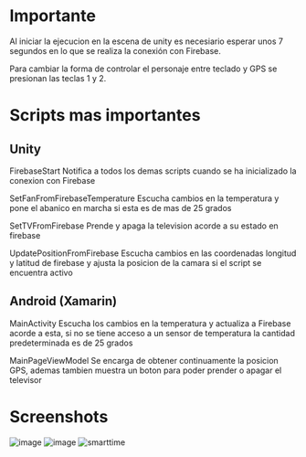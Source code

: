 # Importante
Al iniciar la ejecucion en la escena de unity es necesiario esperar unos 7 segundos en lo que se realiza la conexión con Firebase.  

Para cambiar la forma de controlar el personaje entre teclado y GPS se presionan las teclas 1 y 2.   

# Scripts mas importantes  
## Unity  

FirebaseStart Notifica a todos los demas scripts cuando se ha inicializado la conexion con Firebase  

SetFanFromFirebaseTemperature Escucha cambios en la temperatura y pone el abanico en marcha si esta es de mas de 25 grados  

SetTVFromFirebase Prende y apaga la television acorde a su estado en firebase  

UpdatePositionFromFirebase Escucha cambios en las coordenadas longitud y latitud de firebase y ajusta la posicion de la camara si el script se encuentra activo  

## Android (Xamarin)

MainActivity Escucha los cambios en la temperatura y actualiza a Firebase acorde a esta, si no se tiene acceso a un sensor de temperatura la cantidad predeterminada es de 25 grados   

MainPageViewModel Se encarga de obtener continuamente la posicion GPS, ademas tambien muestra un boton para poder prender o apagar el televisor    
 
# Screenshots
![image](https://user-images.githubusercontent.com/26514646/83587713-f5c8f580-a50c-11ea-818d-c217d96af95c.png)
![image](https://user-images.githubusercontent.com/26514646/83587755-1002d380-a50d-11ea-9205-1165809e36a7.png)
![smarttime](https://user-images.githubusercontent.com/26514646/83586905-e779da00-a50a-11ea-9675-92328ad44cac.jpg)
